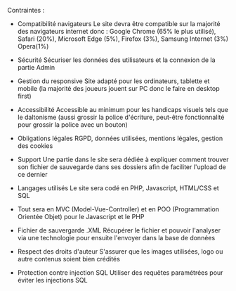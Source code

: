 Contraintes : 

- Compatibilité navigateurs 
    Le site devra être compatible sur la majorité des navigateurs internet donc : Google Chrome (65% le plus utilisé), Safari (20%), Microsoft Edge (5%), Firefox (3%), Samsung Internet (3%) Opera(1%)

- Sécurité
    Sécuriser les données des utilisateurs et la connexion de la partie Admin

- Gestion du responsive
    Site adapté pour les ordinateurs, tablette et mobile (la majorité des joueurs jouent sur PC donc le faire en desktop first)

- Accessibilité 
    Accessible au minimum pour les handicaps visuels tels que le daltonisme (aussi grossir la police d'écriture, peut-être fonctionnalité pour grossir la police avec un bouton)

- Obligations légales
    RGPD, données utilisées, mentions légales, gestion des cookies

- Support 
    Une partie dans le site sera dédiée à expliquer comment trouver son fichier de sauvegarde dans ses dossiers afin de faciliter l'upload de ce dernier

- Langages utilisés
    Le site sera codé en PHP, Javascript, HTML/CSS et SQL

- Tout sera en MVC (Model-Vue-Controller) et en POO (Programmation Orientée Objet) pour le Javascript et le PHP

- Fichier de sauvergarde .XML
    Récupérer le fichier et pouvoir l'analyser via une technologie pour ensuite l'envoyer dans la base de données

- Respect des droits d'auteur
    S'assurer que les images utilisées, logo ou autre contenus soient bien crédités

- Protection contre injection SQL
    Utiliser des requêtes paramétrées pour éviter les injections SQL